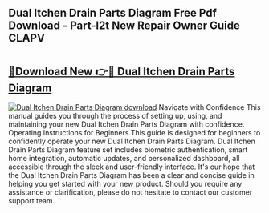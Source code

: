 ## Dual Itchen Drain Parts Diagram Free Pdf Download - Part-l2t New Repair Owner Guide CLAPV

# <h2><a href="http://dfi0hdq.blite.top/?on=Dual+Itchen+Drain+Parts+Diagram">🔗Download New 👉🔴 Dual Itchen Drain Parts Diagram</a></h2>

[![Dual Itchen Drain Parts Diagram download](https://i.imgur.com/lujVjoI.png)](http://dfi0hdq.blite.top/?on=Dual+Itchen+Drain+Parts+Diagram)
Navigate with Confidence This manual guides you through the process of setting up, using, and maintaining your new Dual Itchen Drain Parts Diagram with confidence. Operating Instructions for Beginners This guide is designed for beginners to confidently operate your new Dual Itchen Drain Parts Diagram. Dual Itchen Drain Parts Diagram feature set includes biometric authentication, smart home integration, automatic updates, and personalized dashboard, all accessible through the sleek and user-friendly interface. It's our hope that the Dual Itchen Drain Parts Diagram has been a clear and concise guide in helping you get started with your new product. Should you require any assistance or clarification, please do not hesitate to contact our customer support team.
